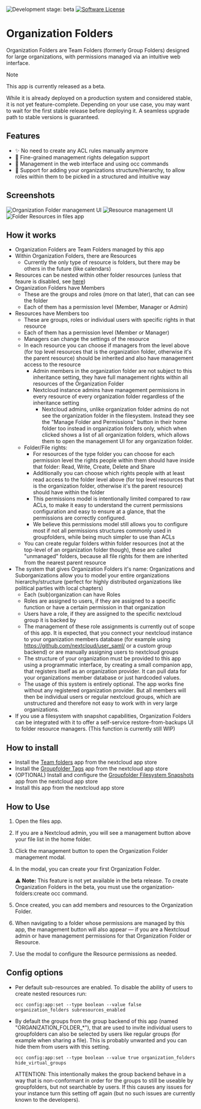 ![Development stage: beta](https://img.shields.io/badge/development%20stage-beta-blue)
[![Software License](https://img.shields.io/badge/license-AGPL-brightgreen.svg)](LICENSE)

# Organization Folders

Organization Folders are Team Folders (formerly Group Folders) designed for large organizations, with permissions managed via an intuitive web interface.

> [!NOTE]  
> This app is currently released as a beta.
> 
> While it is already deployed on a production system and considered stable, it is not yet feature-complete.
> Depending on your use case, you may want to wait for the first stable release before deploying it. A seamless upgrade path to stable versions is guaranteed.

## Features
  - ✨ No need to create any ACL rules manually anymore
  - :closed_lock_with_key: Fine-grained management rights delegation support
  - :wrench: Management in the web interface and using occ commands
  - :office: Support for adding your organizations structure/hierarchy, to allow roles within them to be picked in a structured and intuitive way

## Screenshots

![Organization Folder management UI](https://raw.githubusercontent.com/verdigado/organization_folders/main/screenshots/1.png)
![Resource management UI](https://raw.githubusercontent.com/verdigado/organization_folders/main/screenshots/2.png)
![Folder Resources in files app](https://raw.githubusercontent.com/verdigado/organization_folders/main/screenshots/3.png)

## How it works
  - Organization Folders are Team Folders managed by this app
  - Within Organization Folders, there are Resources
    - Currently the only type of resource is folders, but there may be others in the future (like calendars)
  - Resources can be nested within other folder resources (unless that feaure is disabled, see [here](#config-options))
  - Organization Folders have Members
    - These are the groups and roles (more on that later), that can can see the folder
    - Each of them has a permission level (Member, Manager or Admin)
  - Resources have Members too
    - These are groups, roles or individual users with specific rights in that resource
    - Each of them has a permission level (Member or Manager)
    - Managers can change the settings of the resource
    - In each resource you can choose if managers from the level above (for top level resources that is the organization folder, otherwise it's the parent resource) should be inherited and also have management access to the resource
      - Admin members in the organization folder are not subject to this inheritance setting, they have full management rights within all resources of the Organization Folder
      - Nextcloud instance admins have management permissions in every resource of every organization folder regardless of the inheritance setting
        - Nextcloud admins, unlike organization folder admins do not see the organization folder in the filesystem. Instead they see the "Manage Folder and Permissions" button in their home folder too instead in organization folders only, which when clicked shows a list of all organization folders, which allows them to open the management UI for any organization folder.
    - Folder/File rights:
      - For resources of the type folder you can choose for each permission level the rights people within them should have inside that folder: Read, Write, Create, Delete and Share
      - Additionally you can choose which rights people with at least read access to the folder level above (for top level resources that is the organization folder, otherwise it's the parent resource) should have within the folder
      - This permissions model is intentionally limited compared to raw ACLs, to make it easy to understand the current permissions configuration and easy to ensure at a glance, that the permissions are correctly configured.
      - We believe this permissions model still allows you to configure most if not all permissions structures commonly used in groupfolders, while being much simpler to use than ACLs
    - You can create regular folders within folder resources (not at the top-level of an organization folder though), these are called "unmanaged" folders, because all file rights for them are inherited from the nearest parent resource
  - The system that gives Organization Folders it's name: Organizations and Suborganizations allow you to model your entire organizations hierarchy/structure (perfect for highly distributed organizations like political parties with local chapters)
    - Each (sub)organization can have Roles
    - Roles are assigned to users, if they are assigned to a specific function or have a certain permission in that organization
    - Users have a role, if they are assigned to the specific nextcloud group it is backed by
    - The management of these role assignments is currently out of scope of this app.
      It is expected, that you connect your nextcloud instance to your organization members database (for example using https://github.com/nextcloud/user_saml/ or a custom group backend) or are manually assigning users to nextcloud groups
    - The structure of your organization must be provided to this app using a programmatic interface, by creating a small companion app, that registers itself as an organization provider. It can pull data for your organizations member database or just hardcoded values.
    - The usage of this system is entirely optional. The app works fine without any registered organization provider. But all members will then be individual users or regular nextcloud groups, which are unstructured and therefore not easy to work with in very large organizations.
  - If you use a filesystem with snapshot capabilities, Organization Folders can be integrated with it to offer a self-service restore-from-backups UI to folder resource managers. (This function is currently still WIP)

## How to install
- Install the [Team folders](https://apps.nextcloud.com/apps/groupfolders) app from the nextcloud app store
- Install the [Groupfolder Tags](https://apps.nextcloud.com/apps/groupfolder_tags) app from the nextcloud app store
- (OPTIONAL) Install and configure the [Groupfolder Filesystem Snapshots](https://apps.nextcloud.com/apps/groupfolder_filesystem_snapshots) app from the nextcloud app store
- Install this app from the nextcloud app store

## How to Use
1. Open the files app.
2. If you are a Nextcloud admin, you will see a management button above your file list in the home folder.
4. Click the management button to open the Organization Folder management modal.
5. In the modal, you can create your first Organization Folder.
   
   ⚠️ **Note:** This feature is not yet available in the beta release. To create Organization Folders in the beta, you must use the organization-folders:create occ command.
7. Once created, you can add members and resources to the Organization Folder.
8. When navigating to a folder whose permissions are managed by this app, the management button will also appear — if you are a Nextcloud admin or have management permissions for that Organization Folder or Resource.
9. Use the modal to configure the Resource permissions as needed.

## Config options
- Per default sub-resources are enabled. To disable the ability of users to create nested resources run:
  ```shell
  occ config:app:set --type boolean --value false organization_folders subresources_enabled
  ```

- By default the groups from the group backend of this app (named "ORGANIZATION_FOLDER_*"), that are used to invite individual users to groupfolders can also be selected by users like regular groups (for example when sharing a file). This is probably unwanted and you can hide them from users with this setting.
  ```shell
  occ config:app:set --type boolean --value true organization_folders hide_virtual_groups
  ```
  ATTENTION: This intentionally makes the group backend behave in a way that is non-conformant in order for the groups to still be useable by groupfolders, but not searchable by users. If this causes any issues for your instance turn this setting off again (but no such issues are currently known to the developers).
